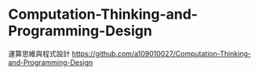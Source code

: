 # Computation-Thinking-and-Programming-Design
運算思維與程式設計
https://github.com/a109010027/Computation-Thinking-and-Programming-Design
